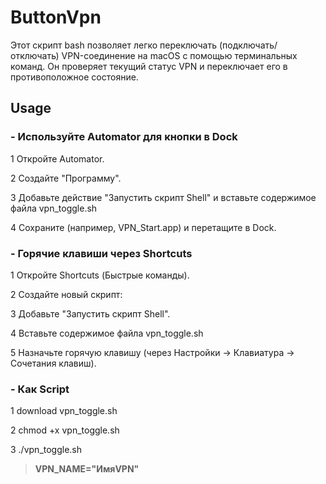 # ButtonVpn

Этот скрипт bash позволяет легко переключать (подключать/отключать) VPN-соединение на macOS с помощью терминальных команд. Он проверяет текущий статус VPN и переключает его в противоположное состояние.

## Usage

### - Используйте Automator для кнопки в Dock

1 Откройте Automator.

2 Создайте "Программу".

3 Добавьте действие "Запустить скрипт Shell" и вставьте содержимое файла vpn_toggle.sh

4 Сохраните (например, VPN_Start.app) и перетащите в Dock.

### - Горячие клавиши через Shortcuts

1 Откройте Shortcuts (Быстрые команды).

2 Создайте новый скрипт:

3 Добавьте "Запустить скрипт Shell".

4 Вставьте содержимое файла vpn_toggle.sh

5 Назначьте горячую клавишу (через Настройки → Клавиатура → Сочетания клавиш).


### - Как Script

1 download vpn_toggle.sh

2 chmod +x vpn_toggle.sh

3 ./vpn_toggle.sh

> **VPN_NAME="ИмяVPN"**
